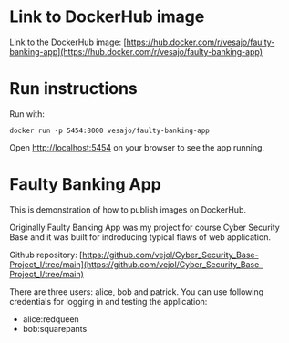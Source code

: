 # Link to DockerHub image

Link to the DockerHub image: [https://hub.docker.com/r/vesajo/faulty-banking-app](https://hub.docker.com/r/vesajo/faulty-banking-app)

# Run instructions

Run with:

```
docker run -p 5454:8000 vesajo/faulty-banking-app
```

Open [http://localhost:5454](http://localhost:5454) on your browser to see the app running.

# Faulty Banking App

This is demonstration of how to publish images on DockerHub.

Originally Faulty Banking App was my project for course Cyber Security Base and it was built for indroducing typical flaws of web application.

Github repository: [https://github.com/vejol/Cyber_Security_Base-Project_I/tree/main](https://github.com/vejol/Cyber_Security_Base-Project_I/tree/main)

There are three users: alice, bob and patrick. You can use following credentials for logging in and testing the application:

- alice:redqueen
- bob:squarepants
